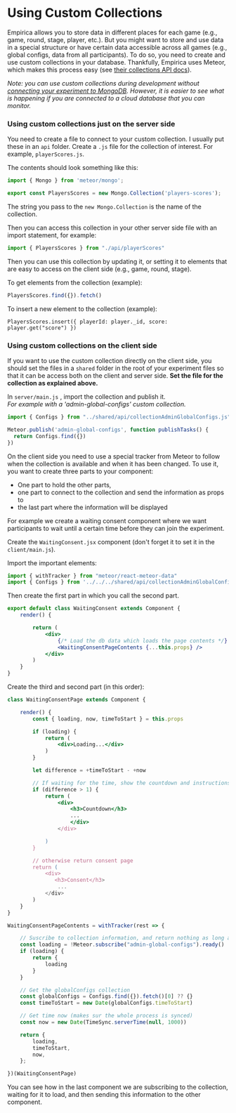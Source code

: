 # Using Custom Collections

Empirica allows you to store data in different places for each game \(e.g., game, round, stage, player, etc.\). But you might want to store and use data in a special structure or have certain data accessible across all games \(e.g., global configs, data from all participants\). To do so, you need to create and use custom collections in your database. Thankfully, Empirica uses Meteor, which makes this process easy \(see [their collections API docs](https://docs.meteor.com/api/collections.html)\).

_Note: you can use custom collections during development without_ [_connecting your experiment to MongoDB_](the-settings-file/connecting-locally-to-mongodb.md)_. However, it is easier to see what is happening if you are connected to a cloud database that you can monitor._

### Using custom collections just on the server side

You need to create a file to connect to your custom collection. I usually put these in an `api` folder. Create a `.js` file for the collection of interest. For example, `playerScores.js`.

The contents should look something like this:

```javascript
import { Mongo } from 'meteor/mongo';

export const PlayersScores = new Mongo.Collection('players-scores');
```

The string you pass to the `new Mongo.Collection` is the name of the collection.

Then you can access this collection in your other server side file with an import statement, for example:

```javascript
import { PlayersScores } from "./api/playerScores"
```

Then you can use this collection by updating it, or setting it to elements that are easy to access on the client side \(e.g., game, round, stage\).

To get elements from the collection \(example\):

```javascript
PlayersScores.find({}).fetch()
```

To insert a new element to the collection \(example\):

```text
PlayersScores.insert({ playerId: player._id, score: player.get("score") })
```

### Using custom collections on the client side

If you want to use the custom collection directly on the client side, you should set the files in a `shared` folder in the root of your experiment files so that it can be access both on the client and server side. **Set the file for the collection as explained above.**

In `server/main.js` , import the collection and publish it.  
_For example with a 'admin-global-configs' custom collection._

```javascript
import { Configs } from "../shared/api/collectionAdminGlobalConfigs.js";

Meteor.publish('admin-global-configs', function publishTasks() {
  return Configs.find({})
})
```

On the client side you need to use a special tracker from Meteor to follow when the collection is available and when it has been changed. To use it, you want to create three parts to your component:

* One part to hold the other parts,
* one part to connect to the collection and send the information as props to
* the last part where the information will be displayed

For example we create a waiting consent component where we want participants to wait until a certain time before they can join the experiment.

Create the `WaitingConsent.jsx` component \(don't  forget it to set it in the `client/main.js`\). 

Import the important elements:

```javascript
import { withTracker } from "meteor/react-meteor-data"
import { Configs } from '../../../shared/api/collectionAdminGlobalConfigs'
```

Then create the first part in which you call the second part.

```jsx
export default class WaitingConsent extends Component {
    render() {

        return (
            <div>
                {/* Load the db data which loads the page contents */}
                <WaitingConsentPageContents {...this.props} />
            </div>
        )
    }
}
```

Create the third and second part \(in this order\):

```jsx
class WaitingConsentPage extends Component {

    render() {
        const { loading, now, timeToStart } = this.props

        if (loading) {
            return (
                <div>Loading...</div>
            )
        }

        let difference = +timeToStart - +now

        // If waiting for the time, show the countdown and instructions
        if (difference > 1) {
            return (
                <div>
                    <h3>Countdown</h3>
                    ...
                    </div>
                </div>

            )
        }

        // otherwise return consent page
        return (
            <div>
               <h3>Consent</h3>
                ...
            </div>
        )
    }
}

WaitingConsentPageContents = withTracker(rest => {

    // Suscribe to collection information, and return nothing as long as it is loading
    const loading = !Meteor.subscribe("admin-global-configs").ready()
    if (loading) {
        return {
            loading
        }
    }

    // Get the globalConfigs collection
    const globalConfigs = Configs.find({}).fetch()[0] ?? {}
    const timeToStart = new Date(globalConfigs.timeToStart)

    // Get time now (makes sur the whole process is synced)
    const now = new Date(TimeSync.serverTime(null, 1000))

    return {
        loading,
        timeToStart,
        now,
    };

})(WaitingConsentPage)
```

You can see how in the last component we are subscribing to the collection, waiting for it to load, and then sending this information to the other component.

